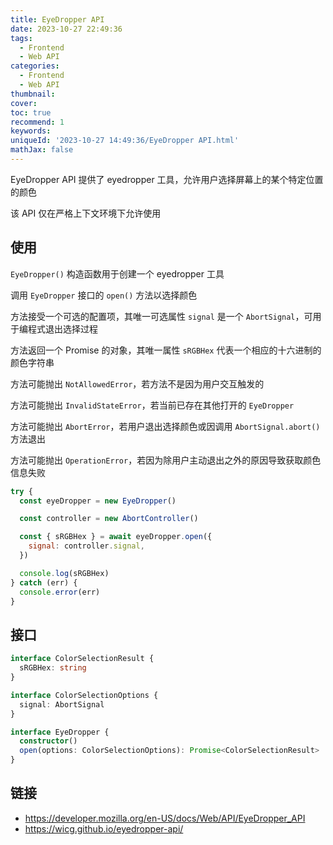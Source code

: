 ```yaml
---
title: EyeDropper API
date: 2023-10-27 22:49:36
tags:
  - Frontend
  - Web API
categories:
  - Frontend
  - Web API
thumbnail:
cover:
toc: true
recommend: 1
keywords:
uniqueId: '2023-10-27 14:49:36/EyeDropper API.html'
mathJax: false
---
```


EyeDropper API 提供了 eyedropper 工具，允许用户选择屏幕上的某个特定位置的颜色

该 API 仅在严格上下文环境下允许使用

## 使用

`EyeDropper()` 构造函数用于创建一个 eyedropper 工具

调用 `EyeDropper` 接口的 `open()` 方法以选择颜色

方法接受一个可选的配置项，其唯一可选属性 `signal` 是一个 `AbortSignal`，可用于编程式退出选择过程

方法返回一个 Promise 的对象，其唯一属性 `sRGBHex` 代表一个相应的十六进制的颜色字符串

方法可能抛出 `NotAllowedError`，若方法不是因为用户交互触发的

方法可能抛出 `InvalidStateError`，若当前已存在其他打开的 `EyeDropper`

方法可能抛出 `AbortError`，若用户退出选择颜色或因调用 `AbortSignal.abort()` 方法退出

方法可能抛出 `OperationError`，若因为除用户主动退出之外的原因导致获取颜色信息失败

```js
try {
  const eyeDropper = new EyeDropper()

  const controller = new AbortController()

  const { sRGBHex } = await eyeDropper.open({
    signal: controller.signal,
  })

  console.log(sRGBHex)
} catch (err) {
  console.error(err)
}
```

## 接口

```ts
interface ColorSelectionResult {
  sRGBHex: string
}

interface ColorSelectionOptions {
  signal: AbortSignal
}

interface EyeDropper {
  constructor()
  open(options: ColorSelectionOptions): Promise<ColorSelectionResult>
}
```

## 链接

* <https://developer.mozilla.org/en-US/docs/Web/API/EyeDropper_API>
* <https://wicg.github.io/eyedropper-api/>
